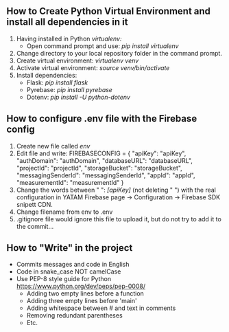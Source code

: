 ## How to Create Python Virtual Environment and install all dependencies in it

 1.  Having installed in Python *virtualenv:*
	 - Open command prompt and use: *pip install virtualenv*
2. Change directory to your local repository folder in the command prompt.
3. Create virtual environment: *virtualenv venv*
4. Activate virtual environment: *source venv/bin/activate*
5. Install dependencies:
	- Flask: *pip install flask*
	- Pyrebase: *pip install pyrebase*
	- Dotenv: *pip install -U python-dotenv*

## How to configure .env file with the Firebase config

1. Create new file called *env*
2. Edit file and write:
	FIREBASECONFIG =  {
		"apiKey":  "apiKey",
		"authDomain":  "authDomain",
		"databaseURL":  "databaseURL",
		"projectId":  "projectId",
		"storageBucket":  "storageBucket",
		"messagingSenderId":  "messagingSenderId",
		"appId":  "appId",
		"measurementId":  "measurementId"
	}
3. Change the words between " ": *[apiKey]* (not deleting " ") with the real configuration in YATAM Firebase page -> Configuration -> Firebase SDK snipett CDN.
4. Change filename from env to .env
5. .gitignore file would ignore this file to upload it, but do not try to add it to the commit...


## How to "Write" in the project
* Commits messages and code in English
* Code in snake_case NOT camelCase
* Use PEP-8 style guide for Python https://www.python.org/dev/peps/pep-0008/
    * Adding two empty lines before a function
    * Adding three empty lines before 'main'
    * Adding whitespace between # and text in comments
    * Removing redundant parentheses
    * Etc.